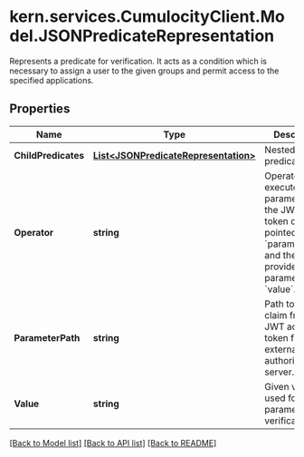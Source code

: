 # kern.services.CumulocityClient.Model.JSONPredicateRepresentation
Represents a predicate for verification. It acts as a condition which is necessary to assign a user to the given groups and permit access to the specified applications.

## Properties

Name | Type | Description | Notes
------------ | ------------- | ------------- | -------------
**ChildPredicates** | [**List&lt;JSONPredicateRepresentation&gt;**](JSONPredicateRepresentation.md) | Nested predicates. | [optional] 
**Operator** | **string** | Operator executed on the parameter from the JWT access token claim pointed by &#x60;parameterPath&#x60; and the provided parameter &#x60;value&#x60;. | [optional] 
**ParameterPath** | **string** | Path to the claim from the JWT access token from the external authorization server. | [optional] 
**Value** | **string** | Given value used for parameter verification. | [optional] 

[[Back to Model list]](../README.md#documentation-for-models) [[Back to API list]](../README.md#documentation-for-api-endpoints) [[Back to README]](../README.md)

